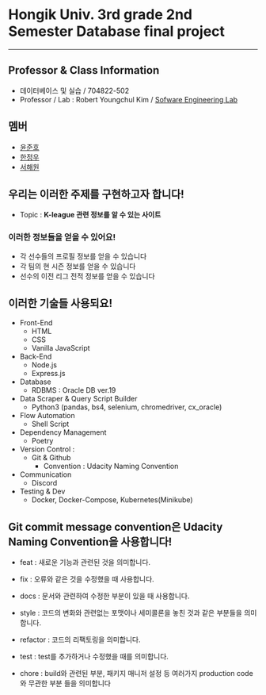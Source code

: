 Hongik Univ. 3rd grade 2nd Semester Database final project
===
***
## Professor & Class Information
- 데이터베이스 및 실습 / 704822-502
- Professor / Lab : Robert Youngchul Kim / [Sofware Engineering Lab](http://selab.hongik.ac.kr/)
## 멤버
- [윤준호](https://github.com/J-hoplin1)
- [한정우](https://github.com/hjw0623)
- [서해원](https://github.com/SHW0331)
## 우리는 이러한 주제를 구현하고자 합니다!

- Topic : **K-league 관련 정보를 알 수 있는 사이트**

### 이러한 정보들을 얻을 수 있어요!
- 각 선수들의 프로필 정보를 얻을 수 있습니다
- 각 팀의 현 시즌 정보를 얻을 수 있습니다
- 선수의 이전 리그 전적 정보를 얻을 수 있습니다
## 이러한 기술들 사용되요!

- Front-End
  - HTML
  - CSS
  - Vanilla JavaScript
- Back-End
  - Node.js
  - Express.js
- Database
  - RDBMS : Oracle DB ver.19
- Data Scraper & Query Script Builder
  - Python3 (pandas, bs4, selenium, chromedriver, cx_oracle)
- Flow Automation
  - Shell Script
- Dependency Management
  - Poetry
- Version Control : 
  - Git & Github
    - Convention : Udacity Naming Convention
- Communication
  - Discord
- Testing & Dev
  - Docker, Docker-Compose, Kubernetes(Minikube)

## Git commit message convention은 Udacity Naming Convention을 사용합니다!

- feat : 새로운 기능과 관련된 것을 의미합니다.

- fix : 오류와 같은 것을 수정했을 때 사용합니다.

- docs : 문서와 관련하여 수정한 부분이 있을 때 사용합니다.

- style : 코드의 변화와 관련없는 포맷이나 세미콜론을 놓친 것과 같은 부분들을 의미합니다.

- refactor : 코드의 리팩토링을 의미합니다.

- test : test를 추가하거나 수정했을 때를 의미합니다.

- chore : build와 관련된 부분, 패키지 매니저 설정 등 여러가지 production code와 무관한 부분 들을 의미합니다

